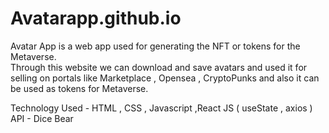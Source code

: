 # Avatarapp.github.io
Avatar App is a web app used for generating the NFT or tokens for the Metaverse.  
Through this website we can download and save avatars and used it for selling on portals like Marketplace , Opensea , CryptoPunks and also it can be used as tokens for Metaverse.

Technology Used - HTML , CSS , Javascript ,React JS ( useState , axios )
API - Dice Bear

